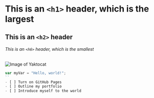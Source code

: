 # This is an `<h1>` header, which is the largest

## This is an `<h2>` header

###### This is an `<h6>` header, which is the smallest
![Image of Yaktocat](https://octodex.github.com/images/yaktocat.png) 
``` javascript
var myVar = "Hello, world!";
``
- [ ] Turn on GitHub Pages
- [ ] Outline my portfolio
- [ ] Introduce myself to the world
